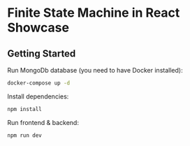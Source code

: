 # Finite State Machine in React Showcase

## Getting Started

Run MongoDb database (you need to have Docker installed):

```sh
docker-compose up -d
```

Install dependencies:

```sh
npm install
```

Run frontend & backend:

```sh
npm run dev
```

